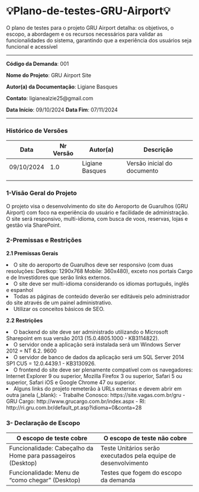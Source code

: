# 💡Plano-de-testes-GRU-Airport💡 #
O plano de testes para o projeto GRU Airport detalha: os objetivos, o escopo, a abordagem e os recursos necessários para validar as funcionalidades do sistema, garantindo que a experiência dos usuários seja funcional e acessível
___
<p><b>Código da Demanda</b>: 001<p/>
<p><b>Nome do Projeto</b>: GRU Airport Site<p/>
<p><b>Autor(a) da Documentação</b>: Ligiane Basques<p/>
<p><b>Contato</b>: ligianealzie25@gmail.com<p/>
<p><b>Data Início</b>: 09/10/2024 <b>Data Fim</b>: 07/11/2024 <p/>
  
___

### Histórico de Versões ###

| Data | Nr Versão | Autor(a) | Descrição |
|----------|----------|----------|----------|
| 09/10/2024  | 1.0  | Ligiane Basques| Versão inicial do documento |
|  |   |  |  |
|  |  |  |  |

### 1-Visão Geral do Projeto ### 
O projeto visa o desenvolvimento do site do Aeroporto de Guarulhos (GRU 
Airport) com foco na experiência do usuário e facilidade de administração. O site 
será responsivo, multi-idioma, com busca de voos, reservas, lojas e gestão via 
SharePoint.

### 2-Premissas e Restrições ### 
**2.1 Premissas Gerais**
<li>O site do aeroporto de Guarulhos deve ser responsivo (com duas 
resoluções: Destkop: 1290x768 Mobile: 360x480), exceto nos portais 
Cargo e de Investidores que serão links externos. </li>
<li>O site deve ser multi-idioma considerando os idiomas português, 
inglês e espanhol</li>
<li>Todas as páginas de conteúdo deverão ser editáveis pelo 
administrador do site através de um painel administrativo.</li>
<li>Utilizar os conceitos básicos de SEO. </li>

**2.2 Restrições**
<li>O backend do site deve ser administrado utilizando o Microsoft 
Sharepoint em sua versão 2013 (15.0.4805.1000 - KB3114822). </li>
<li>O servidor onde a aplicação será instalada será um Windows Server 
2012 = NT 6.2. 9600</li>
<li>O servidor de banco de dados da aplicação será um SQL Server 2014 
SP1 CU5 = 12.0.4439.1 - KB3130926. </li>
<li>O frontend do site deve ser plenamente compatível com os 
navegadores: Internet Explorer 9 ou superior, Mozilla Firefox 3 ou 
superior, Safari 5 ou superior, Safari iOS e Google Chrome 47 ou 
superior. </li>
<li>Alguns links do projeto remeterão à URLs externas e devem abrir em 
outra janela (_blank): - Trabalhe Conosco: https://site.vagas.com.br/gru - GRU Cargo: http://www.grucargo.com.br/index.aspx - RI: http://ri.gru.com.br/default_pt.asp?idioma=0&conta=28</li>

### 3- Declaração de Escopo ### 
| O escopo de teste cobre | O escopo de teste não cobre|
|----------|----------|
| Funcionalidade: Cabeçalho da Home para passageiros (Desktop)   | Teste Unitários serão executados pela equipe de desenvolvimento |
|Funcionalidade: Menu de “como chegar” (Desktop)  | Testes que fogem do escopo da demanda  |











